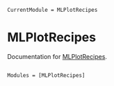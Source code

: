 ```@meta
CurrentModule = MLPlotRecipes
```

# MLPlotRecipes

Documentation for [MLPlotRecipes](https://github.com/john-waczak/MLPlotRecipes.jl).

```@index
```

```@autodocs
Modules = [MLPlotRecipes]
```
